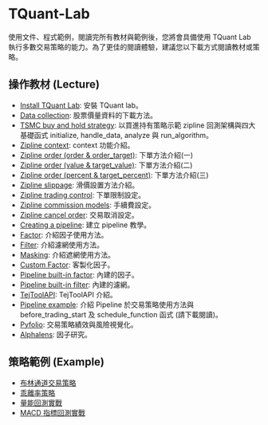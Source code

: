 # TQuant-Lab
使用文件、程式範例，閱讀完所有教材與範例後，您將會具備使用 TQuant Lab 執行多數交易策略的能力。為了更佳的閱讀體驗，建議您以下載方式閱讀教材或策略。

## 操作教材 (Lecture)
* [Install TQuant Lab](https://github.com/tejtw/TQuant-Lab/blob/main/lecture/Install%20TQuant%20Lab.ipynb): 安裝 TQuant lab。
* [Data collection](https://github.com/tejtw/TQuant-Lab/blob/main/lecture/Data%20collection.ipynb): 股票價量資料的下載方法。
* [TSMC buy and hold strategy](https://github.com/tejtw/TQuant-Lab/blob/main/lecture/TSMC%20buy%20and%20hold%20strategy.ipynb): 以買進持有策略示範 zipline 回測架構與四大基礎函式 initialize, handle_data, analyze 與 run_algorithm。
* [Zipline context](https://github.com/tejtw/TQuant-Lab/blob/main/lecture/Zipline%20Context.ipynb): context 功能介紹。
* [Zipline order (order & order_target)](https://github.com/tejtw/TQuant-Lab/blob/main/lecture/Zipline%20Order%20(order%20%26%20order_target).ipynb): 下單方法介紹(一)
* [Zipline order (value & target_value)](https://github.com/tejtw/TQuant-Lab/blob/main/lecture/Zipline%20Order%20(value%20%26%20target_value).ipynb): 下單方法介紹(二)
* [Zipline order (percent & target_percent)](https://github.com/tejtw/TQuant-Lab/blob/main/lecture/Zipline%20Order%20(percent%20%26%20target_percent).ipynb): 下單方法介紹(三)
* [Zipline slippage](https://github.com/tejtw/TQuant-Lab/blob/main/lecture/Zipline%20Slippage.ipynb): 滑價設置方法介紹。
* [Zipline trading control](https://github.com/tejtw/TQuant-Lab/blob/main/lecture/Zipline%20Trading%20Controls%20.ipynb): 下單限制設定。
* [Zipline commission models](https://github.com/tejtw/TQuant-Lab/blob/main/lecture/Zipline%20Commission%20Models.ipynb): 手續費設定。
* [Zipline cancel order](https://github.com/tejtw/TQuant-Lab/blob/main/lecture/Zipline%20Cancel%20Order.ipynb): 交易取消設定。
* [Creating a pipeline](https://github.com/tejtw/TQuant-Lab/blob/main/lecture/Creating%20a%20Pipeline.ipynb): 建立 pipeline 教學。
* [Factor](https://github.com/tejtw/TQuant-Lab/blob/main/lecture/Factors.ipynb): 介紹因子使用方法。
* [Filter](https://github.com/tejtw/TQuant-Lab/blob/main/lecture/Filters.ipynb): 介紹濾網使用方法。
* [Masking](https://github.com/tejtw/TQuant-Lab/blob/main/lecture/Masking.ipynb): 介紹遮網使用方法。 
* [Custom Factor](https://github.com/tejtw/TQuant-Lab/blob/main/lecture/Custom%20Factors.ipynb): 客製化因子。
* [Pipeline built-in factor](https://github.com/tejtw/TQuant-Lab/blob/main/lecture/Pipeline%20built-in%20factors.ipynb): 內建的因子。
* [Pipeline built-in filter](https://github.com/tejtw/TQuant-Lab/blob/main/lecture/Pipeline%20built-in%20filters.ipynb): 內建的濾網。
* [TejToolAPI](https://github.com/tejtw/TQuant-Lab/blob/main/lecture/TejToolAPI.ipynb): TejToolAPI 介紹。
* [Pipeline example](https://github.com/tejtw/TQuant-Lab/blob/main/lecture/Pipeline%20example.ipynb): 介紹 Pipeline 於交易策略使用方法與 before_trading_start 及 schedule_function 函式 (請下載閱讀)。
* [Pyfolio](https://github.com/tejtw/TQuant-Lab/blob/main/lecture/Pyfolio.ipynb): 交易策略績效與風險視覺化。
* [Alphalens](https://github.com/tejtw/TQuant-Lab/blob/main/lecture/Alphalens%20.ipynb): 因子研究。

## 策略範例 (Example)
* [布林通道交易策略](https://github.com/tejtw/TQuant-Lab/blob/main/example/%E5%B8%83%E6%9E%97%E9%80%9A%E9%81%93%E4%BA%A4%E6%98%93%E7%AD%96%E7%95%A5.ipynb)
* [乖離率策略](https://github.com/tejtw/TQuant-Lab/blob/main/example/%E4%B9%96%E9%9B%A2%E7%8E%87%E7%AD%96%E7%95%A5.ipynb)
* [量能回測實戰](https://github.com/tejtw/TQuant-Lab/blob/main/example/%E9%87%8F%E8%83%BD%E5%9B%9E%E6%B8%AC%E5%AF%A6%E6%88%B0.ipynb)
* [MACD 指標回測實戰](https://github.com/tejtw/TQuant-Lab/blob/main/example/MACD%E6%8C%87%E6%A8%99%E5%9B%9E%E6%B8%AC%E5%AF%A6%E6%88%B0.ipynb)
